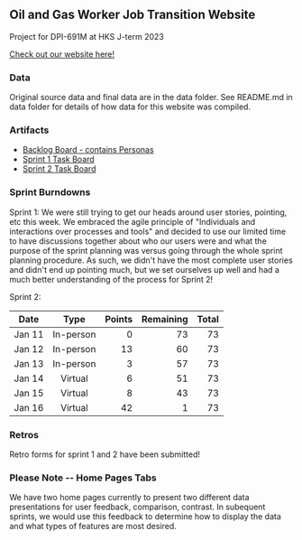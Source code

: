 ## Oil and Gas Worker Job Transition Website
Project for DPI-691M at HKS J-term 2023

[Check out our website here!](https://jtammelleo.github.io/job-website)

### Data
Original source data and final data are in the data folder. See README.md in data folder for details of how data for this website was compiled. 

### Artifacts
* [Backlog Board - contains Personas](https://github.com/users/jtammelleo/projects/1/views/1)
* [Sprint 1 Task Board](https://github.com/users/jtammelleo/projects/4/views/1)
* [Sprint 2 Task Board](https://github.com/users/jtammelleo/projects/5/views/1)

### Sprint Burndowns
Sprint 1: We were still trying to get our heads around user stories, pointing, etc this week. We embraced the agile principle of "Individuals and interactions over processes and tools" and decided to use our limited time to have discussions together about who our users were and what the purpose of the sprint planning was versus going through the whole sprint planning procedure. As such, we didn't have the most complete user stories and didn't end up pointing much, but we set ourselves up well and had a much better understanding of the process for Sprint 2!

Sprint 2:

| Date        | Type           | Points  | Remaining  | Total  |
| ------------- |:-------------:| -----:|-----: | -----:
| Jan 11 | In-person | 0| 73 | 73 |
| Jan 12 | In-person | 13 | 60 | 73 |
| Jan 13 | In-person      | 3 | 57 | 73 |
| Jan 14 | Virtual        | 6 | 51 | 73 |
| Jan 15 | Virtual        | 8 | 43 | 73 |
| Jan 16 | Virtual        | 42 | 1 | 73 |

### Retros
Retro forms for sprint 1 and 2 have been submitted!

### Please Note -- Home Pages Tabs
We have two home pages currently to present two different data presentations for user feedback, comparison, contrast. In subequent sprints, we would use this feedback to determine how to display the data and what types of features are most desired. 
